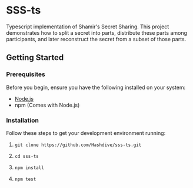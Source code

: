 # SSS-ts

Typescript implementation of Shamir's Secret Sharing. This project demonstrates how to split a secret into parts, distribute these parts among participants, and later reconstruct the secret from a subset of those parts.

## Getting Started

### Prerequisites

Before you begin, ensure you have the following installed on your system:
- [Node.js](https://nodejs.org/)
- npm (Comes with Node.js)

### Installation

Follow these steps to get your development environment running:

1. ```git clone https://github.com/Hashdive/sss-ts.git```

2. ```cd sss-ts ```

3. ```npm install```

4. ```npm test```
